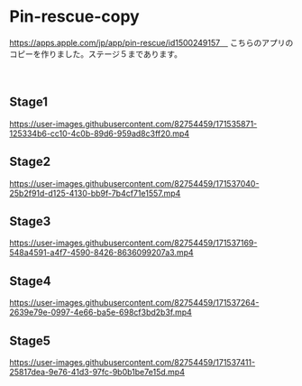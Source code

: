 # Pin-rescue-copy

https://apps.apple.com/jp/app/pin-rescue/id1500249157　
こちらのアプリのコピーを作りました。ステージ５まであります。

　
## Stage1
https://user-images.githubusercontent.com/82754459/171535871-125334b6-cc10-4c0b-89d6-959ad8c3ff20.mp4
## Stage2

https://user-images.githubusercontent.com/82754459/171537040-25b2f91d-d125-4130-bb9f-7b4cf71e1557.mp4


## Stage3


https://user-images.githubusercontent.com/82754459/171537169-548a4591-a4f7-4590-8426-8636099207a3.mp4


## Stage4


https://user-images.githubusercontent.com/82754459/171537264-2639e79e-0997-4e66-ba5e-698cf3bd2b3f.mp4


## Stage5


https://user-images.githubusercontent.com/82754459/171537411-25817dea-9e76-41d3-97fc-9b0b1be7e15d.mp4

